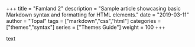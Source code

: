 +++
title = "Famland 2"
description = "Sample article showcasing basic Markdown syntax and formatting for HTML elements."
date = "2019-03-11"
author = "Topal"
tags = ["markdown","css","html"]
categories = ["themes","syntax"]
series = ["Themes Guide"]
weight = 100
+++



text 